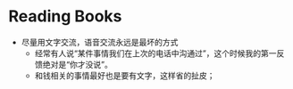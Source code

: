 # Reading Books
- 尽量用文字交流，语音交流永远是最坏的方式
  - 经常有人说“某件事情我们在上次的电话中沟通过”，这个时候我的第一反馈绝对是“你才没说”。
  - 和钱相关的事情最好也是要有文字，这样省的扯皮；

